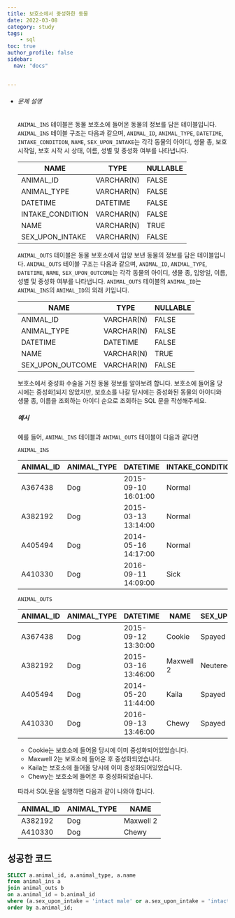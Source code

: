 ```yaml
---
title: 보호소에서 중성화한 동물
date: 2022-03-08
category: study
tags:
    - sql
toc: true
author_profile: false
sidebar:
  nav: "docs"


---
```


- ###### 문제 설명

  `ANIMAL_INS` 테이블은 동물 보호소에 들어온 동물의 정보를 담은 테이블입니다. `ANIMAL_INS` 테이블 구조는 다음과 같으며, `ANIMAL_ID`, `ANIMAL_TYPE`, `DATETIME`, `INTAKE_CONDITION`, `NAME`, `SEX_UPON_INTAKE`는 각각 동물의 아이디, 생물 종, 보호 시작일, 보호 시작 시 상태, 이름, 성별 및 중성화 여부를 나타냅니다.

  | NAME             | TYPE       | NULLABLE |
  | ---------------- | ---------- | -------- |
  | ANIMAL_ID        | VARCHAR(N) | FALSE    |
  | ANIMAL_TYPE      | VARCHAR(N) | FALSE    |
  | DATETIME         | DATETIME   | FALSE    |
  | INTAKE_CONDITION | VARCHAR(N) | FALSE    |
  | NAME             | VARCHAR(N) | TRUE     |
  | SEX_UPON_INTAKE  | VARCHAR(N) | FALSE    |

  `ANIMAL_OUTS` 테이블은 동물 보호소에서 입양 보낸 동물의 정보를 담은 테이블입니다. `ANIMAL_OUTS` 테이블 구조는 다음과 같으며, `ANIMAL_ID`, `ANIMAL_TYPE`, `DATETIME`, `NAME`, `SEX_UPON_OUTCOME`는 각각 동물의 아이디, 생물 종, 입양일, 이름, 성별 및 중성화 여부를 나타냅니다. `ANIMAL_OUTS` 테이블의 `ANIMAL_ID`는 `ANIMAL_INS`의 `ANIMAL_ID`의 외래 키입니다.

  | NAME             | TYPE       | NULLABLE |
  | ---------------- | ---------- | -------- |
  | ANIMAL_ID        | VARCHAR(N) | FALSE    |
  | ANIMAL_TYPE      | VARCHAR(N) | FALSE    |
  | DATETIME         | DATETIME   | FALSE    |
  | NAME             | VARCHAR(N) | TRUE     |
  | SEX_UPON_OUTCOME | VARCHAR(N) | FALSE    |

  보호소에서 중성화 수술을 거친 동물 정보를 알아보려 합니다. 보호소에 들어올 당시에는 중성화[1](https://programmers.co.kr/learn/courses/30/lessons/59045#fn1)되지 않았지만, 보호소를 나갈 당시에는 중성화된 동물의 아이디와 생물 종, 이름을 조회하는 아이디 순으로 조회하는 SQL 문을 작성해주세요.

  ##### 예시

  예를 들어, `ANIMAL_INS` 테이블과 `ANIMAL_OUTS` 테이블이 다음과 같다면

  ```
  ANIMAL_INS
  ```

  | ANIMAL_ID | ANIMAL_TYPE | DATETIME            | INTAKE_CONDITION | NAME      | SEX_UPON_INTAKE |
  | --------- | ----------- | ------------------- | ---------------- | --------- | --------------- |
  | A367438   | Dog         | 2015-09-10 16:01:00 | Normal           | Cookie    | Spayed Female   |
  | A382192   | Dog         | 2015-03-13 13:14:00 | Normal           | Maxwell 2 | Intact Male     |
  | A405494   | Dog         | 2014-05-16 14:17:00 | Normal           | Kaila     | Spayed Female   |
  | A410330   | Dog         | 2016-09-11 14:09:00 | Sick             | Chewy     | Intact Female   |

  ```
  ANIMAL_OUTS
  ```

  | ANIMAL_ID | ANIMAL_TYPE | DATETIME            | NAME      | SEX_UPON_OUTCOME |
  | --------- | ----------- | ------------------- | --------- | ---------------- |
  | A367438   | Dog         | 2015-09-12 13:30:00 | Cookie    | Spayed Female    |
  | A382192   | Dog         | 2015-03-16 13:46:00 | Maxwell 2 | Neutered Male    |
  | A405494   | Dog         | 2014-05-20 11:44:00 | Kaila     | Spayed Female    |
  | A410330   | Dog         | 2016-09-13 13:46:00 | Chewy     | Spayed Female    |

  - Cookie는 보호소에 들어올 당시에 이미 중성화되어있었습니다.
  - Maxwell 2는 보호소에 들어온 후 중성화되었습니다.
  - Kaila는 보호소에 들어올 당시에 이미 중성화되어있었습니다.
  - Chewy는 보호소에 들어온 후 중성화되었습니다.

  따라서 SQL문을 실행하면 다음과 같이 나와야 합니다.

  | ANIMAL_ID | ANIMAL_TYPE | NAME      |
  | --------- | ----------- | --------- |
  | A382192   | Dog         | Maxwell 2 |
  | A410330   | Dog         | Chewy     |

## 성공한 코드

```sql
SELECT a.animal_id, a.animal_type, a.name
from animal_ins a
join animal_outs b
on a.animal_id = b.animal_id
where (a.sex_upon_intake = 'intact male' or a.sex_upon_intake = 'intact female') and (b.sex_upon_outcome = 'spayed female' or b.sex_upon_outcome = 'neutered male')
order by a.animal_id;
```

